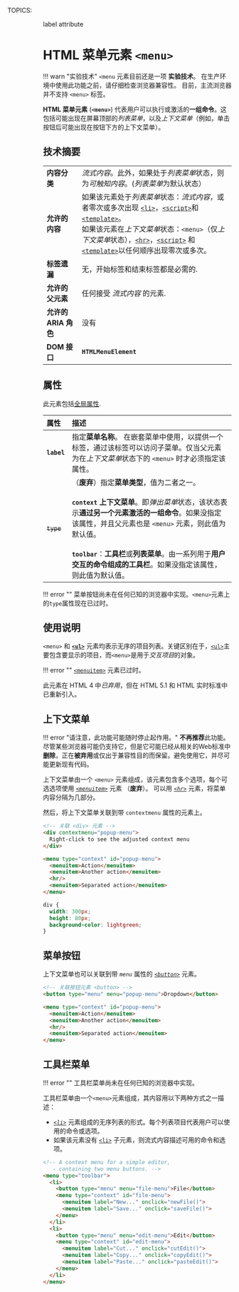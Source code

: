 TOPICS: <menu>
        <menu> label attribute

# HTML 菜单元素 `<menu>`

!!! warn "实验技术"
    `<menu` 元素目前还是一项 **实验技术**。
    在生产环境中使用此功能之前，请仔细检查浏览器兼容性。
    目前，主流浏览器并不支持 `<menu>` 标签。

**HTML 菜单元素** (**`<menu>`**) 代表用户可以执行或激活的**一组命令**。这包括可能出现在屏幕顶部的*列表菜单*，以及*上下文菜单*（例如，单击按钮后可能出现在按钮下方的上下文菜单）。

## 技术摘要

|  |  |
| :-- | :-- |
| **内容分类** | *流式内容*。此外，如果处于*列表菜单*状态，则为*可触知内容*。(*列表菜单*为默认状态） |
| **允许的内容** | 如果该元素处于*列表菜单*状态：*流式内容*，或者零次或多次出现 [`<li>`](/zh-hans/webfrontend/<li>)，[`<script>`](/zh-hans/webfrontend/<script>)和[`<template>`](/zh-hans/webfrontend/<template>)。<br>如果该元素在*上下文菜单*状态：`<menu>`（仅*上下文菜单*状态），[`<hr>`](/zh-hans/webfrontend/<hr>)，[`<script>`](/zh-hans/webfrontend/<script>) 和 [`<template>`](/zh-hans/webfrontend/<template>)以任何顺序出现零次或多次。 |
| **标签遗漏**| 无，开始标签和结束标签都是必需的. |
| **允许的父元素** | 任何接受 *流式内容* 的元素. |
| **允许的 ARIA 角色** | 没有 |
| **DOM 接口** | **`HTMLMenuElement`** |

## 属性

此元素包括[全局属性](/zh-hans/webfrontend/HTML_Global_Attributes).

| 属性 | 描述 |
| :-- | :-- |
| **`label`** | 指定**菜单名称**。 在嵌套菜单中使用，以提供一个标签，通过该标签可以访问子菜单。仅当父元素为在*上下文菜单*状态下的 `<menu>` 时才必须指定该属性。|
| ~~`type`~~ | （**废弃**）指定**菜单类型**，值为二者之一。<br><br>**`context`** **上下文菜单**。即*弹出菜单*状态，该状态表示**通过另一个元素激活的一组命令**。如果没指定该属性，并且父元素也是 `<menu>` 元素，则此值为默认值。<br><br>**`toolbar`**：**工具栏**或**列表菜单**。由一系列用于**用户交互的命令组成的工具栏**。如果没指定该属性，则此值为默认值。|

!!! error ""
    菜单按钮尚未在任何已知的浏览器中实现。`<menu>`元素上的`type`属性现在已过时。

## 使用说明

`<menu>` 和 **[`<ul>`](/zh-hans/webfrontend/<ul>)** 元素均表示无序的项目列表。关键区别在于，[`<ul>`](/zh-hans/webfrontend/<ul>)主要包含要显示的项目，而`<menu>`是用于*交互项目*的对象。

!!! error ""
    [`<menuitem>`](/zh-hans/webfrontend/<menuitem>) 元素已过时。

此元素在 HTML 4 中*已弃用*，但在 HTML 5.1 和 HTML 实时标准中已重新引入。

## 上下文菜单

!!! error "请注意，此功能可能随时停止起作用。"
    **不再推荐**此功能。尽管某些浏览器可能仍支持它，但是它可能已经从相关的Web标准中**删除**，正在**被弃用**或仅出于兼容性目的而保留。避免使用它，并尽可能更新现有代码。

上下文菜单由一个 `<menu>` 元素组成，该元素包含多个选项，每个可选选项使用 *[`<menuitem>`](/zh-hans/webfrontend/<menuitem>)* 元素 （**废弃**）。
可以用 *[`<hr>`](/zh-hans/webfrontend/<hr>)* 元素，将菜单内容分隔为几部分。

然后，将上下文菜单关联到带 `contextmenu` 属性的元素上。

```html
<!-- 关联 <div> 元素 -->
<div contextmenu="popup-menu">
  Right-click to see the adjusted context menu
</div>

<menu type="context" id="popup-menu">
  <menuitem>Action</menuitem>
  <menuitem>Another action</menuitem>
  <hr/>
  <menuitem>Separated action</menuitem>
</menu>
```

```css
div {
  width: 300px;
  height: 80px;
  background-color: lightgreen;
}
```

## 菜单按钮

上下文菜单也可以关联到带 *`menu`* 属性的 *[`<button>`](/zh-hans/webfrontend/<button>)* 元素。

```html
<!-- 关联按钮元素 <button> -->
<button type="menu" menu="popup-menu">Dropdown</button>

<menu type="context" id="popup-menu">
  <menuitem>Action</menuitem>
  <menuitem>Another action</menuitem>
  <hr/>
  <menuitem>Separated action</menuitem>
</menu>
```

## 工具栏菜单

!!! error ""
    工具栏菜单尚未在任何已知的浏览器中实现。

工具栏菜单由一个`<menu>`元素组成，其内容用以下两种方式之一描述：

- *[`<li>`](/zh-hans/webfrontend/<li>)* 元素组成的无序列表的形式。每个列表项目代表用户可以使用的命令或选项。
- 如果该元素没有 [`<li>`](/zh-hans/webfrontend/<li>) 子元素，则流式内容描述可用的命令和选项。

```html
<!-- A context menu for a simple editor,
   - containing two menu buttons. -->
<menu type="toolbar">
  <li>
    <button type="menu" menu="file-menu">File</button>
    <menu type="context" id="file-menu">
      <menuitem label="New..." onclick="newFile()">
      <menuitem label="Save..." onclick="saveFile()">
    </menu>
  </li>
  <li>
    <button type="menu" menu="edit-menu">Edit</button>
    <menu type="context" id="edit-menu">
      <menuitem label="Cut..." onclick="cutEdit()">
      <menuitem label="Copy..." onclick="copyEdit()">
      <menuitem label="Paste..." onclick="pasteEdit()">
    </menu>
  </li>
</menu>
```
